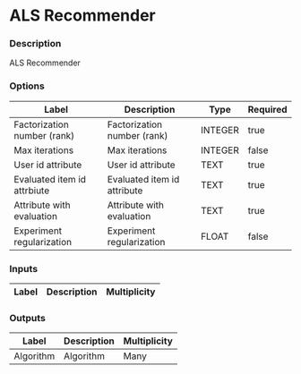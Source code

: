 # ALS Recommender
###  Description
ALS Recommender
###  Options
| Label | Description | Type | Required |
|---|---|---|---|
| Factorization number (rank) | Factorization number (rank) | INTEGER | true |
| Max iterations | Max iterations | INTEGER | false |
| User id attribute | User id attribute | TEXT | true |
| Evaluated item id attrbiute | Evaluated item id attribute | TEXT | true |
| Attribute with evaluation | Attribute with evaluation | TEXT | true |
| Experiment regularization | Experiment regularization | FLOAT | false |
###  Inputs
| Label | Description | Multiplicity |
|---|---|---|
###  Outputs
| Label | Description | Multiplicity |
|---|---|---|
| Algorithm | Algorithm | Many |
